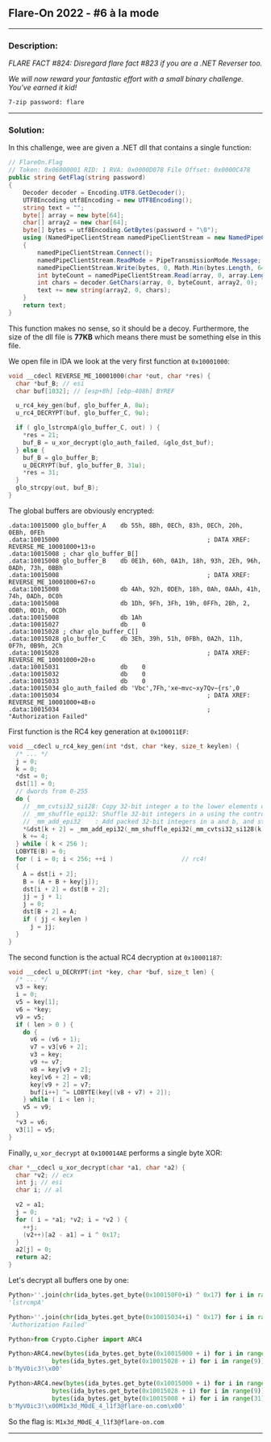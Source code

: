 ## Flare-On 2022 - #6 à la mode
___

### Description: 

*FLARE FACT #824: Disregard flare fact #823 if you are a .NET Reverser too.*

*We will now reward your fantastic effort with a small binary challenge. You've earned it kid!*

`7-zip password: flare`
___

### Solution:


In this challenge, wee are given a .NET  dll that contains a single function:
```c#
// FlareOn.Flag
// Token: 0x06000001 RID: 1 RVA: 0x0000D078 File Offset: 0x0000C478
public string GetFlag(string password)
{
	Decoder decoder = Encoding.UTF8.GetDecoder();
	UTF8Encoding utf8Encoding = new UTF8Encoding();
	string text = "";
	byte[] array = new byte[64];
	char[] array2 = new char[64];
	byte[] bytes = utf8Encoding.GetBytes(password + "\0");
	using (NamedPipeClientStream namedPipeClientStream = new NamedPipeClientStream(".", "FlareOn", PipeDirection.InOut))
	{
		namedPipeClientStream.Connect();
		namedPipeClientStream.ReadMode = PipeTransmissionMode.Message;
		namedPipeClientStream.Write(bytes, 0, Math.Min(bytes.Length, 64));
		int byteCount = namedPipeClientStream.Read(array, 0, array.Length);
		int chars = decoder.GetChars(array, 0, byteCount, array2, 0);
		text += new string(array2, 0, chars);
	}
	return text;
}
```

This function makes no sense, so it should be a decoy. Furthermore, the size of the dll
file is **77KB** which means there must be something else in this file.

We open file in IDA we look at the very first function at `0x10001000`:
```c
void __cdecl REVERSE_ME_10001000(char *out, char *res) {
  char *buf_B; // esi
  char buf[1032]; // [esp+8h] [ebp-408h] BYREF

  u_rc4_key_gen(buf, glo_buffer_A, 8u);
  u_rc4_DECRYPT(buf, glo_buffer_C, 9u);

  if ( glo_lstrcmpA(glo_buffer_C, out) ) {
    *res = 21;
    buf_B = u_xor_decrypt(glo_auth_failed, &glo_dst_buf);
  } else {
    buf_B = glo_buffer_B;
    u_DECRYPT(buf, glo_buffer_B, 31u);
    *res = 31;
  }
  glo_strcpy(out, buf_B);
}
```

The global buffers are obviously encrypted:
```assembly
.data:10015000 glo_buffer_A    db 55h, 8Bh, 0ECh, 83h, 0ECh, 20h, 0EBh, 0FEh
.data:10015000                                         ; DATA XREF: REVERSE_ME_10001000+13↑o
.data:10015008 ; char glo_buffer_B[]
.data:10015008 glo_buffer_B    db 0E1h, 60h, 0A1h, 18h, 93h, 2Eh, 96h, 0ADh, 73h, 0BBh
.data:10015008                                         ; DATA XREF: REVERSE_ME_10001000+67↑o
.data:10015008                 db 4Ah, 92h, 0DEh, 18h, 0Ah, 0AAh, 41h, 74h, 0ADh, 0C0h
.data:10015008                 db 1Dh, 9Fh, 3Fh, 19h, 0FFh, 2Bh, 2, 0DBh, 0D1h, 0CDh
.data:10015008                 db 1Ah
.data:10015027                 db    0
.data:10015028 ; char glo_buffer_C[]
.data:10015028 glo_buffer_C    db 3Eh, 39h, 51h, 0FBh, 0A2h, 11h, 0F7h, 0B9h, 2Ch
.data:10015028                                         ; DATA XREF: REVERSE_ME_10001000+20↑o
.data:10015031                 db    0
.data:10015032                 db    0
.data:10015033                 db    0
.data:10015034 glo_auth_failed db 'Vbc',7Fh,'xe~mvc~xy7Qv~{rs',0
.data:10015034                                         ; DATA XREF: REVERSE_ME_10001000+4B↑o
.data:10015034                                         ; "Authorization Failed"
```

First function is the RC4 key generation at `0x100011EF`:
```c
void __cdecl u_rc4_key_gen(int *dst, char *key, size_t keylen) {
  /* ... */
  j = 0;
  k = 0;
  *dst = 0;
  dst[1] = 0;
  // dwords from 0-255
  do {
    // _mm_cvtsi32_si128: Copy 32-bit integer a to the lower elements of dst, and zero the upper elements of dst.
    // _mm_shuffle_epi32: Shuffle 32-bit integers in a using the control in imm8, and store the results in dst.
    // _mm_add_epi32    : Add packed 32-bit integers in a and b, and store the results in dst.
    *&dst[k + 2] = _mm_add_epi32(_mm_shuffle_epi32(_mm_cvtsi32_si128(k), 0), xmmword_1000E150);
    k += 4;
  } while ( k < 256 );
  LOBYTE(B) = 0;
  for ( i = 0; i < 256; ++i )                   // rc4!
  {
    A = dst[i + 2];
    B = (A + B + key[j]);
    dst[i + 2] = dst[B + 2];
    jj = j + 1;
    j = 0;
    dst[B + 2] = A;
    if ( jj < keylen )
      j = jj;
  }
}
```

The second function is the actual RC4 decryption at `0x10001187`:
```c
void __cdecl u_DECRYPT(int *key, char *buf, size_t len) {
  /* ... */
  v3 = key;
  i = 0;
  v5 = key[1];
  v6 = *key;
  v9 = v5;
  if ( len > 0 ) {
    do {
      v6 = (v6 + 1);
      v7 = v3[v6 + 2];
      v3 = key;
      v9 += v7;
      v8 = key[v9 + 2];
      key[v6 + 2] = v8;
      key[v9 + 2] = v7;
      buf[i++] ^= LOBYTE(key[(v8 + v7) + 2]);
    } while ( i < len );
    v5 = v9;
  }
  *v3 = v6;
  v3[1] = v5;
}
```

Finally, `u_xor_decrypt` at `0x100014AE` performs a single byte XOR:
```c
char *__cdecl u_xor_decrypt(char *a1, char *a2) {
  char *v2; // ecx
  int j; // esi
  char i; // al

  v2 = a1;
  j = 0;
  for ( i = *a1; *v2; i = *v2 ) {
    ++j;
    (v2++)[a2 - a1] = i ^ 0x17;
  }
  a2[j] = 0;
  return a2;
}
```

Let's decrypt all buffers one by one:
```python
Python>''.join(chr(ida_bytes.get_byte(0x100150F0+i) ^ 0x17) for i in range(8))
'lstrcmpA'

Python>''.join(chr(ida_bytes.get_byte(0x10015034+i) ^ 0x17) for i in range(20))
'Authorization Failed'

Python>from Crypto.Cipher import ARC4

Python>ARC4.new(bytes(ida_bytes.get_byte(0x10015000 + i) for i in range(8))).decrypt(
			bytes(ida_bytes.get_byte(0x10015028 + i) for i in range(9)))
b'MyV0ic3!\x00'

Python>ARC4.new(bytes(ida_bytes.get_byte(0x10015000 + i) for i in range(8))).decrypt(
			bytes(ida_bytes.get_byte(0x10015028 + i) for i in range(9)) + 
			bytes(ida_bytes.get_byte(0x10015008 + i) for i in range(31)))
b'MyV0ic3!\x00M1x3d_M0dE_4_l1f3@flare-on.com\x00'
```

So the flag is: `M1x3d_M0dE_4_l1f3@flare-on.com`
___
